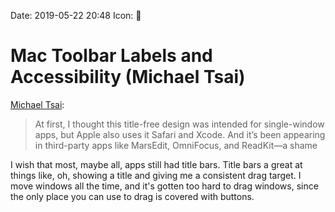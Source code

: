 Date: 2019-05-22 20:48
Icon: 🔗

#  Mac Toolbar Labels and Accessibility (Michael Tsai)

[Michael Tsai](https://mjtsai.com/blog/2019/05/22/mac-toolbar-labels-and-accessibility/):

> At first, I thought this title-free design was intended for single-window apps, but Apple also uses it Safari and Xcode. And it’s been appearing in third-party apps like MarsEdit, OmniFocus, and ReadKit—a shame

I wish that most, maybe all, apps still had title bars. Title bars a great at things like, oh, showing a title and giving me a consistent drag target. I move windows all the time, and it's gotten too hard to drag windows, since the only place you can use to drag is covered with buttons.